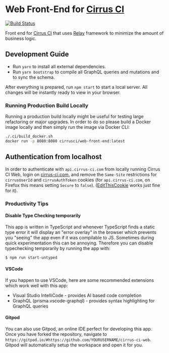 # Web Front-End for [Cirrus CI](https://cirrus-ci.org/)

[![Build Status](https://api.cirrus-ci.com/github/cirruslabs/cirrus-ci-web.svg)](https://cirrus-ci.com/github/cirruslabs/cirrus-ci-web)

Front end for [Cirrus CI](https://cirrus-ci.org/) that uses [Relay](https://github.com/facebook/relay) framework
to minimize the amount of business logic.

## Development Guide

- Run `yarn` to install all external dependencies.
- Run `yarn bootstrap` to compile all GraphQL queries and mutations and to sync the schema.

After everything is prepared, run `npm start` to start a local server. All changes will be instantly ready to view in your browser.

### Running Production Build Locally

Running a production build locally might be useful for testing large refactoring or major upgrades. In order to do so
please build a Docker image locally and then simply run the image via Docker CLI:

```bash
./.ci/build_docker.sh
docker run -p 8080:8080 cirrusci/web-front-end:latest
```

## Authentication from localhost

In order to authenticate with `api.cirrus-ci.com` from locally running Cirrus CI Web, login on [cirrus-ci.com](https://cirrus-ci.com),
and remove the `Same-Site` restrictions for `cirrusUserId` and `cirrusAuthToken` cookies (for `api.cirrus-ci.com`, on Firefox this means setting `Secure` to `false`). ([EditThisCookie](http://www.editthiscookie.com/)
works just fine for it).

### Productivity Tips

#### Disable Type Checking temporarily

This app is written in TypeScript and whenever TypeScript finds a static type error it will display an "error overlay" in the browser which prevents you "seeing" the app even if it was compilable to JS.
Sometimes during quick experimentation this can be annoying.
Therefore you can disable typechecking temporarily by running the app with:

```bash
$ npm run start-untyped
```

#### VSCode

If you happen to use VSCode, here are some recommended extensions which work well with this app:

- Visual Studio IntelliCode - provides AI based code completion
- GraphQL (prisma.vscode-graphql) - provides syntax highlighting for GraphQL queries

#### Gitpod

You can also use Gitpod, an online IDE perfect for developing this app.
Once you have forked the repository, navigate to `https://gitpod.io/#https://github.com/YOURUSERNAME/cirrus-ci-web`.
Gitpod will automatically setup the workspace and open it for you.
